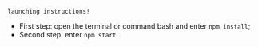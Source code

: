 `launching instructions!`

- First step: open the terminal or command bash and enter `npm install`;
- Second step: enter `npm start`.
